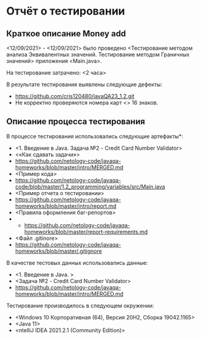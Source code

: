 # Отчёт о тестировании <Money transfer add>

## Краткое описание Money add

<12/09/2021> - <12/09/2021> было проведено <Тестирование методом анализа Эквивалентных значений. Тестирование методом Граничных значений> приложения <Main.java>.

На тестирование затрачено: <2 часа>

В результате тестирования выявлены следующие дефекты:
* <https://github.com/cris120480/javaQA23_1.2.git>
* Не корректно проверяются номера карт <> 16 знаков. 


## Описание процесса тестирования

В процессе тестирования использовались следующие артефакты*:
* <1. Введение в Java. Задача №2 - Credit Card Number Validator>
* <«Как сдавать задачи»>
* <https://github.com/netology-code/javaqa-homeworks/blob/master/intro/MERGED.md>
* <Пример кода>
* <https://github.com/netology-code/javaqa-code/blob/master/1.2_programming/variables/src/Main.java>
* <Пример отчета о тестировании>
* <https://github.com/netology-code/javaqa-homeworks/blob/master/intro/report.md>
* <Правила оформления баг-репортов>
* * <https://github.com/netology-code/javaqa-homeworks/blob/master/report-requirements.md>
* <Файл .gitinore>
* <https://github.com/netology-code/javaqa-homeworks/blob/master/.gitignore>



В качестве тестовых данных использовались данные:
* <1. Введение в Java. >
* <Задача №2 - Credit Card Number Validator>
* <https://github.com/netology-code/javaqa-homeworks/blob/master/intro/MERGED.md>

Тестирование производилось в следующем окружении:
* <Windows 10 Корпоративная (64), Версия 20H2, Сборка 19042.1165>
* <Java 11>
* <ntelliJ IDEA 2021.2.1 (Community Edition)>